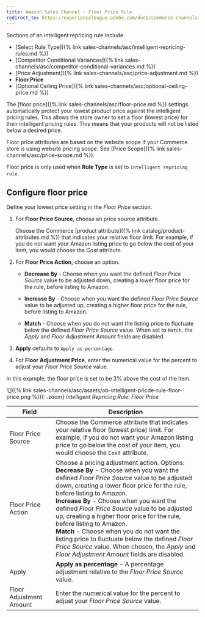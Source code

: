 ```yaml
---
title: Amazon Sales Channel - Floor Price Rule
redirect_to: https://experienceleague.adobe.com/docs/commerce-channels/amazon/rules/pricing-rules/floor-price.html
---
```


Sections of an intelligent repricing rule include:

- [Select Rule Type]({% link sales-channels/asc/intelligent-repricing-rules.md %})
- [Competitor Conditional Variances]({% link sales-channels/asc/competitor-conditional-variances.md %})
- [Price Adjustment]({% link sales-channels/asc/price-adjustment.md %})
- **Floor Price**
- [Optional Ceiling Price]({% link sales-channels/asc/optional-ceiling-price.md %})

The [floor price]({% link sales-channels/asc/floor-price.md %}) settings automatically protect your lowest product price against the intelligent pricing rules. This allows the store owner to set a floor (lowest price) for their intelligent pricing rules. This means that your products will not be listed below a desired price.

Floor price attributes are based on the website scope if your Commerce store is using website pricing scope. See [Price Scope]({% link sales-channels/asc/price-scope.md %}).

Floor price is only used when **Rule Type** is set to `Intelligent repricing rule`.

## Configure floor price

Define your lowest price setting in the _Floor Price_ section.

1. For **Floor Price Source**, choose an price source attribute.

   Choose the Commerce [product attribute]({% link catalog/product-attributes.md %}) that indicates your relative floor limit. For example, if you do not want your Amazon listing price to go below the cost of your item, you would choose the _Cost_ attribute.

1. For **Floor Price Action**, choose an option.

   - **Decrease By** - Choose when you want the defined _Floor Price Source_ value to be adjusted down, creating a lower floor price for the rule, before listing to Amazon.

   - **Increase By** - Choose when you want the defined _Floor Price Source_ value to be adjusted up, creating a higher floor price for the rule, before listing to Amazon.

   - **Match** - Choose when you do not want the listing price to fluctuate below the defined _Floor Price Source_ value. When set to `Match`, the _Apply_ and _Floor Adjustment Amount_ fields are disabled.

1. **Apply** defaults to `Apply as percentage`.

1. For **Floor Adjustment Price**, enter the numerical value for the percent to adjust your _Floor Price Source_ value.

In this example, the floor price is set to be 3% above the cost of the item.

![]({% link sales-channels/asc/assets/ob-intelligent-pricde-rule-floor-price.png %}){: .zoom}
_Intelligent Repricing Rule: Floor Price_

|Field|Description|
|--- |--- |
|Floor Price Source|Choose the Commerce attribute that indicates your relative floor (lowest price) limit. For example, if you do not want your Amazon listing price to go below the cost of your item, you would choose the `Cost` attribute. |
|Floor Price Action|Choose a pricing adjustment action. Options:<br/>**Decrease By** - Choose when you want the defined _Floor Price Source_ value to be adjusted down, creating a lower floor price for the rule, before listing to Amazon.<br/>**Increase By** - Choose when you want the defined _Floor Price Source_ value to be adjusted up, creating a higher floor price for the rule, before listing to Amazon.<br/>**Match** - Choose when you do not want the listing price to fluctuate below the defined _Floor Price Source_ value. When chosen, the _Apply_ and _Floor Adjustment Amount_ fields are disabled. |
|Apply|**Apply as percentage** - A percentage adjustment relative to the _Floor Price Source_ value. |
|Floor Adjustment Amount |Enter the numerical value for the percent to adjust your _Floor Price Source_ value. |
